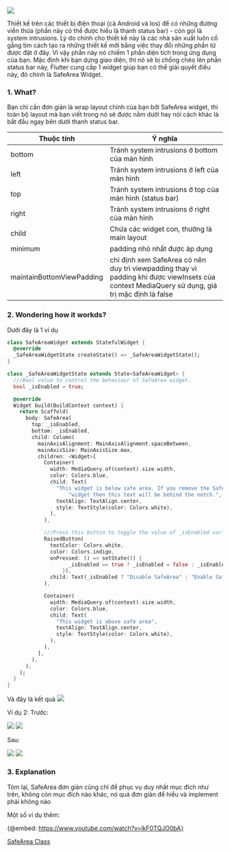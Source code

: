 ![](https://images.viblo.asia/0a128f26-66d5-410d-bfa4-38dc9696ca1c.png)


Thiết kế trên các thiết bị điện thoại (cả Android và Ios) để có những đường viền thừa (phần này có thể được hiểu là thanh status bar) - còn gọi là system intrusions. Lý do chính cho thiết kế này là các nhà sản xuất luôn cố gắng tìm cách tạo ra những thiết kế mới bằng việc thay đổi những phần tử được đặt ở đây. Vì vậy phần này nó chiếm 1 phần diện tích trong ứng dụng của bạn. Mặc định khi bạn dựng giao diện, thì nó sẽ bị chồng chéo lên phần status bar này, Flutter cung cấp 1 widget giúp bạn có thể giải quyết điều này, đó chính là SafeArea Widget.

### 1. What?
Bạn chỉ cần đơn giản là wrap layout chính của bạn bởi SafeArea widget, thì toàn bộ layout mà bạn viết trong nó sẽ được nằm dưới hay nói cách khác là bắt đầu ngay bên dưới thanh status bar.



|Thuộc tính | Ý nghĩa  |
| -------- | -------- |
| bottom     | Tránh system intrusions ở bottom của màn hình     |
| left |  Tránh system intrusions ở left của màn hình |
| top     | Tránh system intrusions ở top của màn hình   (status bar)  |
| right |  Tránh system intrusions ở right của màn hình |
| child | Chứa các widget con, thường là main layout|
|minimum | padding nhỏ nhất được áp dụng |
|maintainBottomViewPadding | chỉ định xem SafeArea có nên duy trì viewpadding thay vì padding khi được viewInsets của context MediaQuery sử dụng, giá trị mặc định là false|

### 2. Wondering how it workds?
Dưới đây là 1 ví dụ
```dart
class SafeAreaWidget extends StatefulWidget {
  @override
  _SafeAreaWidgetState createState() => _SafeAreaWidgetState();
}

class _SafeAreaWidgetState extends State<SafeAreaWidget> {
  ///Bool value to control the behaviour of SafeArea widget.
  bool _isEnabled = true;

  @override
  Widget build(BuildContext context) {
    return Scaffold(
      body: SafeArea(
        top: _isEnabled,
        bottom: _isEnabled,
        child: Column(
          mainAxisAlignment: MainAxisAlignment.spaceBetween,
          mainAxisSize: MainAxisSize.max,
          children: <Widget>[
            Container(
              width: MediaQuery.of(context).size.width,
              color: Colors.blue,
              child: Text(
                "This widget is below safe area. If you remove the SafeArea "
                    "widget then this text will be behind the notch.",
                textAlign: TextAlign.center,
                style: TextStyle(color: Colors.white),
              ),
            ),

            ///Press this button to toggle the value of _isEnabled variable
            RaisedButton(
              textColor: Colors.white,
              color: Colors.indigo,
              onPressed: () => setState(() {
                    _isEnabled == true ? _isEnabled = false : _isEnabled = true;
                  }),
              child: Text(_isEnabled ? "Disable SafeArea" : "Enable SafeArea"),
            ),

            Container(
              width: MediaQuery.of(context).size.width,
              color: Colors.blue,
              child: Text(
                "This widget is above safe area",
                textAlign: TextAlign.center,
                style: TextStyle(color: Colors.white),
              ),
            ),
          ],
        ),
      ),
    );
  }
}
```
Và đây là kết quả
![](https://images.viblo.asia/753fc437-214a-46e1-825f-93a1661791cc.gif)

Ví dụ 2:
Trước:

![](https://images.viblo.asia/cbb39993-4208-4d27-85ca-d0d285891025.png)
![](https://images.viblo.asia/421d53f0-b79b-42c6-851c-436959e83a31.png)

Sau: 

![](https://images.viblo.asia/7625e380-dff8-4189-9b8a-de271f3a0ccc.png)
![](https://images.viblo.asia/b5340130-0167-463e-a532-e6e2b90cf64c.png)


### 3. Explanation
Tóm lại, SafeArea đơn giản cũng chỉ để phục vụ duy nhất mục đích như trên, không còn mục đích nào khác, nó quá đơn giản để hiểu và implement phải không nào

Một số ví dụ thêm:

{@embed: https://www.youtube.com/watch?v=lkF0TQJO0bA}

[SafeArea Class](https://api.flutter.dev/flutter/widgets/SafeArea-class.html)
